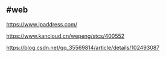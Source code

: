 #web
---

https://www.ipaddress.com/ 

https://www.kancloud.cn/wepeng/stcs/400552

https://blog.csdn.net/qq_35569814/article/details/102493087